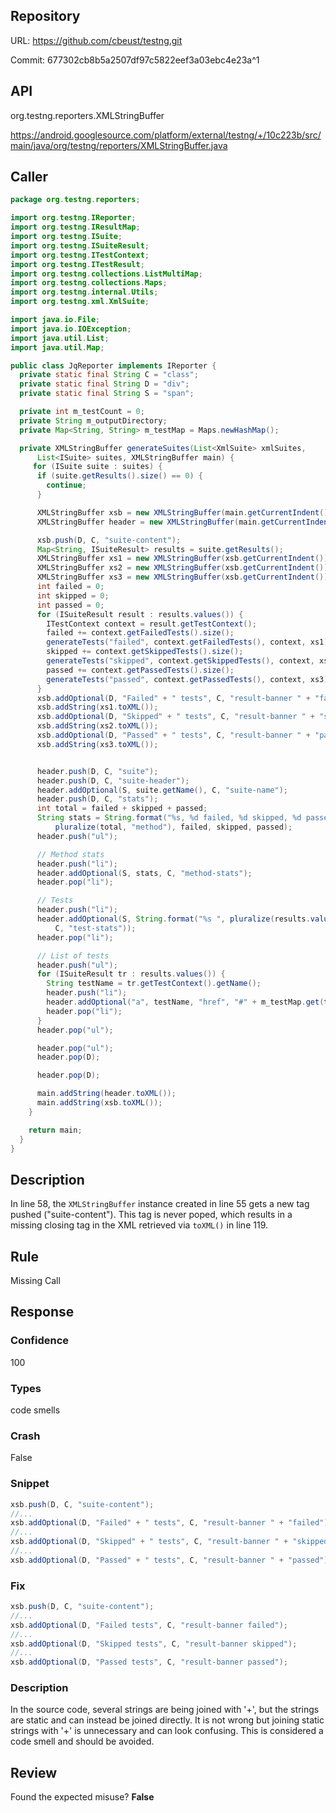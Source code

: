 ## Repository

URL: https://github.com/cbeust/testng.git

Commit: 677302cb8b5a2507df97c5822eef3a03ebc4e23a^1

## API

org.testng.reporters.XMLStringBuffer

https://android.googlesource.com/platform/external/testng/+/10c223b/src/main/java/org/testng/reporters/XMLStringBuffer.java

## Caller

```java
package org.testng.reporters;

import org.testng.IReporter;
import org.testng.IResultMap;
import org.testng.ISuite;
import org.testng.ISuiteResult;
import org.testng.ITestContext;
import org.testng.ITestResult;
import org.testng.collections.ListMultiMap;
import org.testng.collections.Maps;
import org.testng.internal.Utils;
import org.testng.xml.XmlSuite;

import java.io.File;
import java.io.IOException;
import java.util.List;
import java.util.Map;

public class JqReporter implements IReporter {
  private static final String C = "class";
  private static final String D = "div";
  private static final String S = "span";

  private int m_testCount = 0;
  private String m_outputDirectory;
  private Map<String, String> m_testMap = Maps.newHashMap();

  private XMLStringBuffer generateSuites(List<XmlSuite> xmlSuites,
      List<ISuite> suites, XMLStringBuffer main) {
     for (ISuite suite : suites) {
      if (suite.getResults().size() == 0) {
        continue;
      }

      XMLStringBuffer xsb = new XMLStringBuffer(main.getCurrentIndent());
      XMLStringBuffer header = new XMLStringBuffer(main.getCurrentIndent());

      xsb.push(D, C, "suite-content");
      Map<String, ISuiteResult> results = suite.getResults();
      XMLStringBuffer xs1 = new XMLStringBuffer(xsb.getCurrentIndent());
      XMLStringBuffer xs2 = new XMLStringBuffer(xsb.getCurrentIndent());
      XMLStringBuffer xs3 = new XMLStringBuffer(xsb.getCurrentIndent());
      int failed = 0;
      int skipped = 0;
      int passed = 0;
      for (ISuiteResult result : results.values()) {
        ITestContext context = result.getTestContext();
        failed += context.getFailedTests().size();
        generateTests("failed", context.getFailedTests(), context, xs1);
        skipped += context.getSkippedTests().size();
        generateTests("skipped", context.getSkippedTests(), context, xs2);
        passed += context.getPassedTests().size();
        generateTests("passed", context.getPassedTests(), context, xs3);
      }
      xsb.addOptional(D, "Failed" + " tests", C, "result-banner " + "failed");
      xsb.addString(xs1.toXML());
      xsb.addOptional(D, "Skipped" + " tests", C, "result-banner " + "skipped");
      xsb.addString(xs2.toXML());
      xsb.addOptional(D, "Passed" + " tests", C, "result-banner " + "passed");
      xsb.addString(xs3.toXML());


      header.push(D, C, "suite");
      header.push(D, C, "suite-header");
      header.addOptional(S, suite.getName(), C, "suite-name");
      header.push(D, C, "stats");
      int total = failed + skipped + passed;
      String stats = String.format("%s, %d failed, %d skipped, %d passed",
          pluralize(total, "method"), failed, skipped, passed);
      header.push("ul");

      // Method stats
      header.push("li");
      header.addOptional(S, stats, C, "method-stats");
      header.pop("li");

      // Tests
      header.push("li");
      header.addOptional(S, String.format("%s ", pluralize(results.values().size(), "test"),
          C, "test-stats"));
      header.pop("li");

      // List of tests
      header.push("ul");
      for (ISuiteResult tr : results.values()) {
        String testName = tr.getTestContext().getName();
        header.push("li");
        header.addOptional("a", testName, "href", "#" + m_testMap.get(testName));
        header.pop("li");
      }
      header.pop("ul");

      header.pop("ul");
      header.pop(D);

      header.pop(D);

      main.addString(header.toXML());
      main.addString(xsb.toXML());
    }

    return main;
  }
}

```

## Description

In line 58, the `XMLStringBuffer` instance created in line 55 gets a new tag
pushed ("suite-content"). This tag is never poped, which results in a missing
closing tag in the XML retrieved via `toXML()` in line 119.


## Rule

Missing Call

## Response

### Confidence

100

### Types

code smells

### Crash

False

### Snippet

```java
xsb.push(D, C, "suite-content");
//...
xsb.addOptional(D, "Failed" + " tests", C, "result-banner " + "failed");
//...
xsb.addOptional(D, "Skipped" + " tests", C, "result-banner " + "skipped");
//...
xsb.addOptional(D, "Passed" + " tests", C, "result-banner " + "passed");
```

### Fix

```java
xsb.push(D, C, "suite-content");
//...
xsb.addOptional(D, "Failed tests", C, "result-banner failed");
//...
xsb.addOptional(D, "Skipped tests", C, "result-banner skipped");
//...
xsb.addOptional(D, "Passed tests", C, "result-banner passed");
```

### Description

In the source code, several strings are being joined with '+', but the strings are static and can instead be joined directly. It is not wrong but joining static strings with '+' is unnecessary and can look confusing. This is considered a code smell and should be avoided.

## Review

Found the expected misuse? **False**

